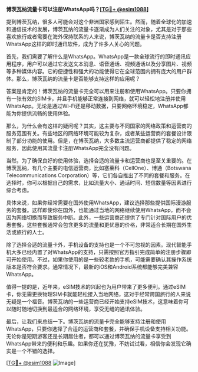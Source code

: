 **博茨瓦纳流量卡可以注册WhatsApp吗？[[TG💪+ @esim1088](https://t.me/s/esim1088)]**

提到博茨瓦纳，很多人可能会对这个非洲国家感到陌生。然而，随着全球化的加速和通信技术的发展，博茨瓦纳的流量卡逐渐成为人们关注的对象，尤其是对于那些喜欢旅行或者需要在海外保持联系的人来说，博茨瓦纳的流量卡是否支持注册WhatsApp这样的即时通讯软件，成为了许多人关心的问题。

首先，我们需要了解什么是WhatsApp。WhatsApp是一款全球流行的即时通讯应用程序，用户可以通过它发送文本消息、语音通话、视频通话以及分享图片、视频等多种媒体内容。它的便捷性和强大的功能使得它在全球范围内拥有庞大的用户群体。那么，博茨瓦纳的流量卡是否能够支持这样的应用呢？

答案是肯定的！博茨瓦纳的流量卡完全可以用来注册和使用WhatsApp。只要你拥有一张有效的SIM卡，并且手机能够正常连接到网络，就可以轻松地注册并使用WhatsApp。无论是通过Wi-Fi还是移动数据，只要网络环境稳定，WhatsApp都能为你提供流畅的使用体验。

那么，为什么会有这样的疑问呢？其实，这主要与不同国家的网络政策和运营商的服务范围有关。有些地区的网络环境可能较为复杂，或者某些运营商的套餐设计限制了部分功能的使用。但是，在博茨瓦纳，大多数主流运营商都提供了稳定的网络服务，因此使用其流量卡注册WhatsApp完全没有问题。

当然，为了确保良好的使用体验，选择合适的流量卡和运营商也是至关重要的。在博茨瓦纳，有几个主要的电信运营商，比如塞莱科（CellOne）、博通（Botswana Telecommunications Corporation）等，它们各自推出了不同的套餐和服务。在选择时，你可以根据自己的需求，比如流量大小、通话时间、短信数量等因素进行综合考虑。

具体来说，如果你经常需要在国外使用WhatsApp，建议选择那些提供国际漫游服务的套餐。这样即使你在国外，也能通过当地的网络继续使用WhatsApp，而不会因为网络切换而导致服务中断。此外，一些运营商还提供了专门针对国际用户的优惠套餐，这些套餐通常会包含更多的流量和更优惠的价格，非常适合长期在国外生活或旅行的人士。

除了选择合适的流量卡外，手机设备的支持也是一个不可忽视的因素。现代智能手机大多已经内置了对WhatsApp的支持，只需按照官方指引完成简单的注册步骤即可开始使用。不过，如果你使用的是一些较老款的手机，可能需要确认其操作系统版本是否符合要求。通常情况下，最新的iOS和Android系统都能够完美兼容WhatsApp。

值得一提的是，近年来，eSIM技术的兴起也为用户带来了更多便利。通过eSIM卡，你无需更换物理SIM卡就能轻松接入当地网络，这对于经常跨国旅行的人来说无疑是一个福音。博茨瓦纳的一些运营商已经开始支持eSIM技术，这意味着你可以随时随地切换到最适合的网络环境，享受无缝的通讯体验。

最后，让我们来总结一下。博茨瓦纳的流量卡完全能够支持注册和使用WhatsApp，只要你选择了合适的运营商和套餐，并确保手机设备支持相关功能。无论你是短期游客还是长期居住者，都可以通过博茨瓦纳的流量卡享受到WhatsApp带来的便利和乐趣。如果你还在犹豫，不妨试试看，相信你会发现它确实是一个不错的选择。

[[TG💪+ @esim1088](https://t.me/s/esim1088) ![Image](https://i.postimg.cc/4NQfJmqS/Snipaste-2025-05-13-00-14-12.png)]